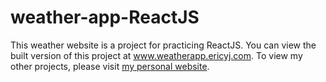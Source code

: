 # weather-app-ReactJS

This weather website is a project for practicing ReactJS. You can view the built version of this project at www.weatherapp.ericyj.com. To view my other projects, please visit [my personal website](http://www.ericyj.com).


          